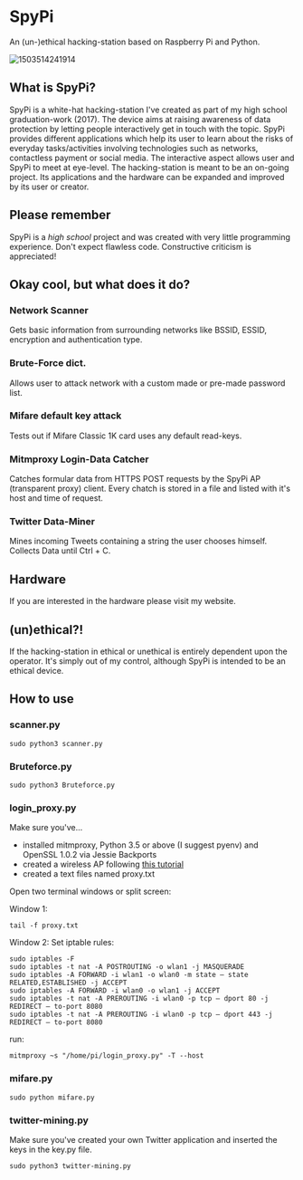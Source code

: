 # SpyPi
An (un-)ethical hacking-station based on Raspberry Pi and Python.

![1503514241914](https://user-images.githubusercontent.com/31287043/29633707-69c2e620-8847-11e7-989a-b9c80488df3d.jpg)

## What is SpyPi?
SpyPi is a white-hat hacking-station I've created as part of my high school graduation-work (2017). The device aims at raising awareness of data protection by letting people interactively get in touch with the topic. SpyPi provides different applications which help its user to learn about the risks of everyday tasks/activities involving technologies such as networks, contactless payment or social media. The interactive aspect allows user and SpyPi to meet at eye-level. The hacking-station is meant to be an on-going project. Its applications and the hardware can be expanded and improved by its user or creator.

## Please remember 
SpyPi is a *high school* project and was created with very little programming experience. Don't expect flawless code. Constructive criticism is appreciated!

## Okay cool, but what does it do?
### Network Scanner
Gets basic information from surrounding networks like BSSID, ESSID, encryption and authentication type.
### Brute-Force dict.
Allows user to attack network with a custom made or pre-made password list.
### Mifare default key attack
Tests out if Mifare Classic 1K card uses any default read-keys.
### Mitmproxy Login-Data Catcher
Catches formular data from HTTPS POST requests by the SpyPi AP (transparent proxy) client. Every chatch is stored in a file and listed with it's host and time of request.
### Twitter Data-Miner
Mines incoming Tweets containing a string the user chooses himself. Collects Data until Ctrl + C.
## Hardware 
If you are interested in the hardware please visit my website.

## (un)ethical?!
If the hacking-station in ethical or unethical is entirely dependent upon the operator. It's simply out of my control, although SpyPi is intended to be an ethical device.

## How to use
### scanner.py
```
sudo python3 scanner.py
```
### Bruteforce.py
```
sudo python3 Bruteforce.py
```
### login_proxy.py
Make sure you've... 
- installed mitmproxy, Python 3.5 or above (I suggest pyenv) and OpenSSL 1.0.2 via Jessie Backports
- created a wireless AP following [this tutorial](https://learn.adafruit.com/setting-up-a-raspberry-pi-as-a-wifi-access-point/overview) 
- created a text files named proxy.txt

Open two terminal windows or split screen:

Window 1:
```
tail -f proxy.txt
```
Window 2:
Set iptable rules:
```
sudo iptables -F
sudo iptables -t nat -A POSTROUTING -o wlan1 -j MASQUERADE
sudo iptables -A FORWARD -i wlan1 -o wlan0 -m state — state RELATED,ESTABLISHED -j ACCEPT
sudo iptables -A FORWARD -i wlan0 -o wlan1 -j ACCEPT
sudo iptables -t nat -A PREROUTING -i wlan0 -p tcp — dport 80 -j REDIRECT — to-port 8080
sudo iptables -t nat -A PREROUTING -i wlan0 -p tcp — dport 443 -j REDIRECT — to-port 8080
```
run:
```
mitmproxy ~s "/home/pi/login_proxy.py" -T --host
```
### mifare.py
```
sudo python mifare.py
```
### twitter-mining.py
Make sure you've created your own Twitter application and inserted the keys in the key.py file.
```
sudo python3 twitter-mining.py
```

